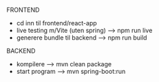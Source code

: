 FRONTEND
  - cd inn til frontend/react-app
  - live testing m/Vite (uten spring) --> npm run live  
  - generere bundle til backend --> npm run build 

BACKEND
  - kompilere --> mvn clean package
  - start program --> mvn spring-boot:run  
